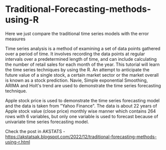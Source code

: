 # Traditional-Forecasting-methods-using-R
 Here we just compare the traditional time series models with the error measures

Time series analysis is a method of examining a set of data points gathered over a period of time. It involves recording the data points at regular intervals over a predetermined length of time, and can include calculating the number of retail sales for each month of the year. This tutorial will learn the time series techniques by using the R. An attempt to anticipate the future value of a single stock, a certain market sector or the market overall is known as a stock prediction. Navie, Simple exponential Smoothing, ARIMA and Holt's trend are used to demonstrate the time series forecasting technique.

Apple stock price is used to demonstrate the time series forecasting model and the data is taken from "Yahoo Finance". The data is about 22 years of Apple stock value (close price) monthly wise manner which contains 264 rows with 6 variables, but only one variable is used to forecast because of univariate time series forecasting model.

Check the post in AKSTATS - https://akstatsak.blogspot.com/2022/12/traditional-forecasting-methods-using-r.html

